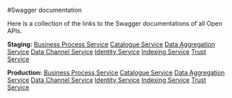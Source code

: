 #Swagger documentation

Here is a collection of the links to the Swagger documentations of all Open APIs.

**Staging:**
[Business Process Service](http://nimble-staging.salzburgresearch.at/business-process/swagger-ui.html)
[Catalogue Service](http://nimble-staging.salzburgresearch.at/catalog/swagger-ui.html)
[Data Aggregation Service](http://nimble-staging.salzburgresearch.at/data-aggregation/swagger-ui.html)
[Data Channel Service](http://nimble-staging.salzburgresearch.at/data-channel/swagger-ui.html)
[Identity Service](http://nimble-staging.salzburgresearch.at/identity/swagger-ui.html)
[Indexing Service](http://nimble-staging.salzburgresearch.at/index/swagger-ui.html)
[Trust Service](http://nimble-staging.salzburgresearch.at/trust/swagger-ui.html)

**Production:**
[Business Process Service](https://nimble-platform.salzburgresearch.at/nimble/business-process/swagger-ui.html)
[Catalogue Service](https://nimble-platform.salzburgresearch.at/nimble/catalog/swagger-ui.html)
[Data Aggregation Service](https://nimble-platform.salzburgresearch.at/nimble/data-aggregation/swagger-ui.html)
[Data Channel Service](https://nimble-platform.salzburgresearch.at/nimble/data-channel/swagger-ui.html)
[Identity Service](https://nimble-platform.salzburgresearch.at/nimble/identity/swagger-ui.html)
[Indexing Service](https://nimble-platform.salzburgresearch.at/nimble/index/swagger-ui.html)
[Trust Service](https://nimble-platform.salzburgresearch.at/nimble/trust/swagger-ui.html)